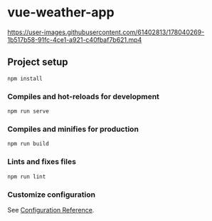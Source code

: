 # vue-weather-app
https://user-images.githubusercontent.com/61402813/178040269-1b517b58-91fc-4ce1-a921-c40fbaf7b621.mp4



## Project setup
```
npm install
```

### Compiles and hot-reloads for development
```
npm run serve
```

### Compiles and minifies for production
```
npm run build
```

### Lints and fixes files
```
npm run lint
```

### Customize configuration
See [Configuration Reference](https://cli.vuejs.org/config/).
